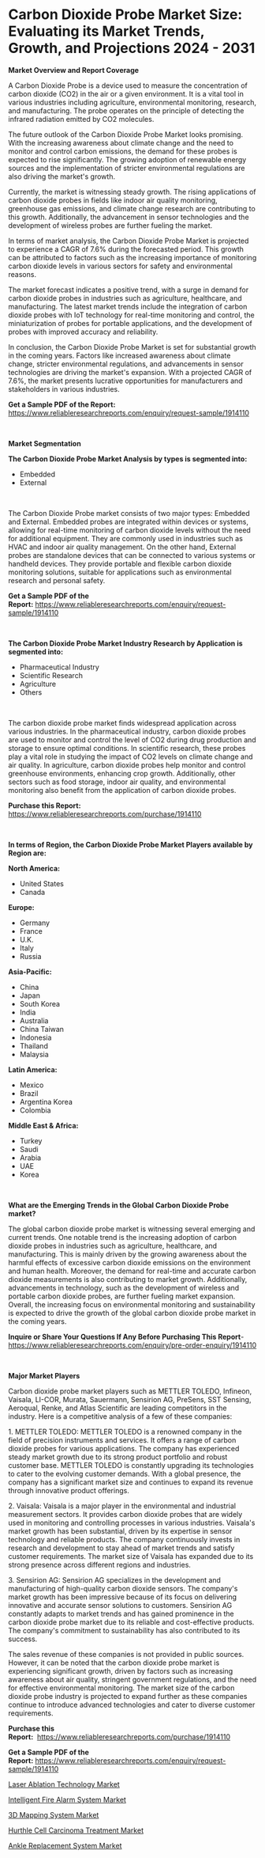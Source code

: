 <p><h1>Carbon Dioxide Probe Market Size: Evaluating its Market Trends, Growth, and Projections 2024 - 2031</h1></p><p><strong>Market Overview and Report Coverage</strong></p>
<p><p>A Carbon Dioxide Probe is a device used to measure the concentration of carbon dioxide (CO2) in the air or a given environment. It is a vital tool in various industries including agriculture, environmental monitoring, research, and manufacturing. The probe operates on the principle of detecting the infrared radiation emitted by CO2 molecules.</p><p>The future outlook of the Carbon Dioxide Probe Market looks promising. With the increasing awareness about climate change and the need to monitor and control carbon emissions, the demand for these probes is expected to rise significantly. The growing adoption of renewable energy sources and the implementation of stricter environmental regulations are also driving the market's growth.</p><p>Currently, the market is witnessing steady growth. The rising applications of carbon dioxide probes in fields like indoor air quality monitoring, greenhouse gas emissions, and climate change research are contributing to this growth. Additionally, the advancement in sensor technologies and the development of wireless probes are further fueling the market.</p><p>In terms of market analysis, the Carbon Dioxide Probe Market is projected to experience a CAGR of 7.6% during the forecasted period. This growth can be attributed to factors such as the increasing importance of monitoring carbon dioxide levels in various sectors for safety and environmental reasons.</p><p>The market forecast indicates a positive trend, with a surge in demand for carbon dioxide probes in industries such as agriculture, healthcare, and manufacturing. The latest market trends include the integration of carbon dioxide probes with IoT technology for real-time monitoring and control, the miniaturization of probes for portable applications, and the development of probes with improved accuracy and reliability.</p><p>In conclusion, the Carbon Dioxide Probe Market is set for substantial growth in the coming years. Factors like increased awareness about climate change, stricter environmental regulations, and advancements in sensor technologies are driving the market's expansion. With a projected CAGR of 7.6%, the market presents lucrative opportunities for manufacturers and stakeholders in various industries.</p></p>
<p><strong>Get a Sample PDF of the Report:</strong> <a href="https://www.reliableresearchreports.com/enquiry/request-sample/1914110">https://www.reliableresearchreports.com/enquiry/request-sample/1914110</a></p>
<p>&nbsp;</p>
<p><strong>Market Segmentation</strong></p>
<p><strong>The Carbon Dioxide Probe Market Analysis by types is segmented into:</strong></p>
<p><ul><li>Embedded</li><li>External</li></ul></p>
<p>&nbsp;</p>
<p><p>The Carbon Dioxide Probe market consists of two major types: Embedded and External. Embedded probes are integrated within devices or systems, allowing for real-time monitoring of carbon dioxide levels without the need for additional equipment. They are commonly used in industries such as HVAC and indoor air quality management. On the other hand, External probes are standalone devices that can be connected to various systems or handheld devices. They provide portable and flexible carbon dioxide monitoring solutions, suitable for applications such as environmental research and personal safety.</p></p>
<p><strong>Get a Sample PDF of the Report:</strong>&nbsp;<a href="https://www.reliableresearchreports.com/enquiry/request-sample/1914110">https://www.reliableresearchreports.com/enquiry/request-sample/1914110</a></p>
<p>&nbsp;</p>
<p><strong>The Carbon Dioxide Probe Market Industry Research by Application is segmented into:</strong></p>
<p><ul><li>Pharmaceutical Industry</li><li>Scientific Research</li><li>Agriculture</li><li>Others</li></ul></p>
<p>&nbsp;</p>
<p><p>The carbon dioxide probe market finds widespread application across various industries. In the pharmaceutical industry, carbon dioxide probes are used to monitor and control the level of CO2 during drug production and storage to ensure optimal conditions. In scientific research, these probes play a vital role in studying the impact of CO2 levels on climate change and air quality. In agriculture, carbon dioxide probes help monitor and control greenhouse environments, enhancing crop growth. Additionally, other sectors such as food storage, indoor air quality, and environmental monitoring also benefit from the application of carbon dioxide probes.</p></p>
<p><strong>Purchase this Report:</strong>&nbsp; <a href="https://www.reliableresearchreports.com/purchase/1914110">https://www.reliableresearchreports.com/purchase/1914110</a></p>
<p>&nbsp;</p>
<p><strong>In terms of Region, the Carbon Dioxide Probe Market Players available by Region are:</strong></p>
<p>
    <p> <strong> North America: </strong>
        <ul>
            <li>United States</li>
            <li>Canada</li>
        </ul>
        </p> 
    <p> <strong> Europe: </strong>
        <ul>
            <li>Germany</li>
            <li>France</li>
            <li>U.K.</li>
            <li>Italy</li>
            <li>Russia</li>
        </ul>
        </p> 
    <p> <strong> Asia-Pacific: </strong>
        <ul>
            <li>China</li>
            <li>Japan</li>
            <li>South Korea</li>
            <li>India</li>
            <li>Australia</li>
            <li>China Taiwan</li>
            <li>Indonesia</li>
            <li>Thailand</li>
            <li>Malaysia</li>
        </ul>
        </p> 
    <p> <strong> Latin America: </strong>
        <ul>
            <li>Mexico</li>
            <li>Brazil</li>
            <li>Argentina Korea</li>
            <li>Colombia</li>
        </ul>
        </p> 
    <p> <strong> Middle East & Africa: </strong>
        <ul>
            <li>Turkey</li>
            <li>Saudi</li>
            <li>Arabia</li>
            <li>UAE</li>
            <li>Korea</li>
        </ul>
    </p>
    </p>
<p>&nbsp;</p>
<p><strong>What are the Emerging Trends in the Global Carbon Dioxide Probe market?</strong></p>
<p><p>The global carbon dioxide probe market is witnessing several emerging and current trends. One notable trend is the increasing adoption of carbon dioxide probes in industries such as agriculture, healthcare, and manufacturing. This is mainly driven by the growing awareness about the harmful effects of excessive carbon dioxide emissions on the environment and human health. Moreover, the demand for real-time and accurate carbon dioxide measurements is also contributing to market growth. Additionally, advancements in technology, such as the development of wireless and portable carbon dioxide probes, are further fueling market expansion. Overall, the increasing focus on environmental monitoring and sustainability is expected to drive the growth of the global carbon dioxide probe market in the coming years.</p></p>
<p><strong>Inquire or Share Your Questions If Any Before Purchasing This Report</strong>- <a href="https://www.reliableresearchreports.com/enquiry/pre-order-enquiry/1914110">https://www.reliableresearchreports.com/enquiry/pre-order-enquiry/1914110</a></p>
<p>&nbsp;</p>
<p><strong>Major Market Players</strong></p>
<p><p>Carbon dioxide probe market players such as METTLER TOLEDO, Infineon, Vaisala, LI-COR, Murata, Sauermann, Sensirion AG, PreSens, SST Sensing, Aeroqual, Renke, and Atlas Scientific are leading competitors in the industry. Here is a competitive analysis of a few of these companies:</p><p>1. METTLER TOLEDO: METTLER TOLEDO is a renowned company in the field of precision instruments and services. It offers a range of carbon dioxide probes for various applications. The company has experienced steady market growth due to its strong product portfolio and robust customer base. METTLER TOLEDO is constantly upgrading its technologies to cater to the evolving customer demands. With a global presence, the company has a significant market size and continues to expand its revenue through innovative product offerings.</p><p>2. Vaisala: Vaisala is a major player in the environmental and industrial measurement sectors. It provides carbon dioxide probes that are widely used in monitoring and controlling processes in various industries. Vaisala's market growth has been substantial, driven by its expertise in sensor technology and reliable products. The company continuously invests in research and development to stay ahead of market trends and satisfy customer requirements. The market size of Vaisala has expanded due to its strong presence across different regions and industries.</p><p>3. Sensirion AG: Sensirion AG specializes in the development and manufacturing of high-quality carbon dioxide sensors. The company's market growth has been impressive because of its focus on delivering innovative and accurate sensor solutions to customers. Sensirion AG constantly adapts to market trends and has gained prominence in the carbon dioxide probe market due to its reliable and cost-effective products. The company's commitment to sustainability has also contributed to its success.</p><p>The sales revenue of these companies is not provided in public sources. However, it can be noted that the carbon dioxide probe market is experiencing significant growth, driven by factors such as increasing awareness about air quality, stringent government regulations, and the need for effective environmental monitoring. The market size of the carbon dioxide probe industry is projected to expand further as these companies continue to introduce advanced technologies and cater to diverse customer requirements.</p></p>
<p><strong>Purchase this Report:</strong>&nbsp;&nbsp;<a href="https://www.reliableresearchreports.com/purchase/1914110">https://www.reliableresearchreports.com/purchase/1914110</a></p>
<p></p>
<p><strong>Get a Sample PDF of the Report:</strong>&nbsp;<a href="https://www.reliableresearchreports.com/enquiry/request-sample/1914110">https://www.reliableresearchreports.com/enquiry/request-sample/1914110</a></p>
<p><p><a href="https://medium.com/@besaosmani1903/laser-ablation-technology-market-share-evolution-and-market-growth-trends-2023-2030-414344600b7f">Laser Ablation Technology Market</a></p><p><a href="https://medium.com/@besaosmani1903/intelligent-fire-alarm-system-market-insight-market-trends-growth-forecasted-from-2023-to-2030-a3bcbafee6cf">Intelligent Fire Alarm System Market</a></p><p><a href="https://medium.com/@besaosmani1903/3d-mapping-system-market-trends-and-market-analysis-forecasted-for-period-2023-2030-c49a9a45b665">3D Mapping System Market</a></p><p><a href="https://medium.com/@besaosmani1903/hurthle-cell-carcinoma-treatment-market-size-cagr-trends-2024-2030-b3e86381720b">Hurthle Cell Carcinoma Treatment Market</a></p><p><a href="https://medium.com/p/6a48378f89a6/edit">Ankle Replacement System Market</a></p></p>